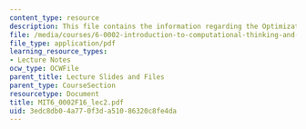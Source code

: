 ```yaml
---
content_type: resource
description: This file contains the information regarding the Optimization Problems.
file: /media/courses/6-0002-introduction-to-computational-thinking-and-data-science-fall-2016/3edc8db04a770f3da51086320c8fe4da_MIT6_0002F16_lec2.pdf
file_type: application/pdf
learning_resource_types:
- Lecture Notes
ocw_type: OCWFile
parent_title: Lecture Slides and Files
parent_type: CourseSection
resourcetype: Document
title: MIT6_0002F16_lec2.pdf
uid: 3edc8db0-4a77-0f3d-a510-86320c8fe4da
---
```

